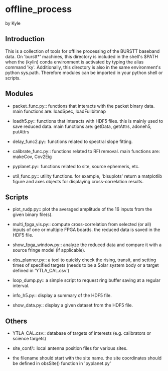# offline_process
by Kyle
## Introduction
This is a collection of tools for offline processing of the BURSTT baseband data. On 'burstt*' machines, this directory is included in the shell's $PATH when the (kylin) conda environment is activated by typing the alias command 'ky'. Additionally, this directory is also in the same environment's python sys.path. Therefore modules can be imported in your python shell or scripts.

## Modules
*   packet_func.py:: functions that interacts with the packet binary data. main functions are: loadSpec, loadFullbitmap

*   loadh5.py:: functions that interacts with HDF5 files. this is mainly used to save reduced data. main functions are: getData, getAttrs, adoneh5, putAttrs
*   delay_func2.py:: functions related to spectral slope fitting.
*   calibrate_func.py:: functions related to RFI removal. main functions are: makeCov, Cov2Eig
*   pyplanet.py:: functions related to site, source ephemeris, etc.
*   util_func.py:: utility functions. for example, 'blsuplots' return a matplotlib figure and axes objects for displaying cross-correlation results.

## Scripts
*   plot_rudp.py:: plot the averaged amplitude of the 16 inputs from the given binary file(s).
*   multi_fpga_vis.py:: compute cross-correlation from selected (or all) inputs of one or multiple FPGA boards. the reduced data is saved in the HDF5 file.
*   show_fpga_window.py:: analyze the reduced data and compare it with a source fringe model (if applicable).
*   obs_planner.py:: a tool to quickly check the rising, transit, and setting times of specified targets (needs to be a Solar system body or a target defined in 'YTLA_CAL.csv')
*   loop_dump.py:: a simple script to request ring buffer saving at a regular interval.

*   info_h5.py:: display a summary of the HDF5 file.
*   show_data.py:: display a given dataset from the HDF5 file.

## Others
*   YTLA_CAL.csv:: database of targets of interests (e.g. calibrators or science targets)

*   site_conf/:: local antenna position files for various sites.
*   the filename should start with the site name. the site coordinates should be defined in obsSite() function in 'pyplanet.py'
